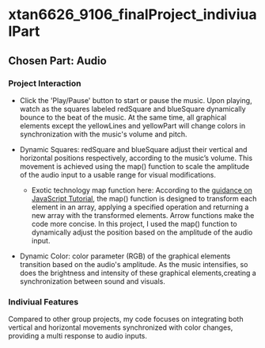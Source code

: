 # xtan6626_9106_finalProject_indiviualPart
## Chosen Part: Audio

### Project Interaction
- Click the 'Play/Pause' button to start or pause the music. Upon playing, watch as the squares labeled redSquare and blueSquare dynamically bounce to the beat of the music. At the same time, all graphical elements except the yellowLines and yellowPart will change colors in synchronization with the music's volume and pitch.

- Dynamic Squares: redSquare and blueSquare adjust their vertical and horizontal positions respectively, according to the music’s volume. This movement is achieved using the map() function to scale the amplitude of the audio input to a usable range for visual modifications.
  - Exotic technology map function here: According to the [guidance on JavaScript Tutorial](https://www.javascripttutorial.net/javascript-array-map/), the map() function is designed to transform each element in an array, applying a specified operation and returning a new array with the transformed elements. Arrow functions make the code more concise. In this project,  I used the map() function to dynamically adjust the position based on the amplitude of the audio input.

- Dynamic Color:  color parameter (RGB) of the graphical elements transition based on the audio's amplitude. As the music intensifies, so does the brightness and intensity of these graphical elements,creating a synchronization between sound and visuals.

### Indiviual Features
Compared to other group projects, my code focuses on integrating both vertical and horizontal movements synchronized with color changes, providing a multi response to audio inputs. 
